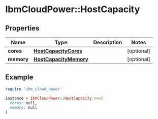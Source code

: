 # IbmCloudPower::HostCapacity

## Properties

| Name | Type | Description | Notes |
| ---- | ---- | ----------- | ----- |
| **cores** | [**HostCapacityCores**](HostCapacityCores.md) |  | [optional] |
| **memory** | [**HostCapacityMemory**](HostCapacityMemory.md) |  | [optional] |

## Example

```ruby
require 'ibm_cloud_power'

instance = IbmCloudPower::HostCapacity.new(
  cores: null,
  memory: null
)
```

